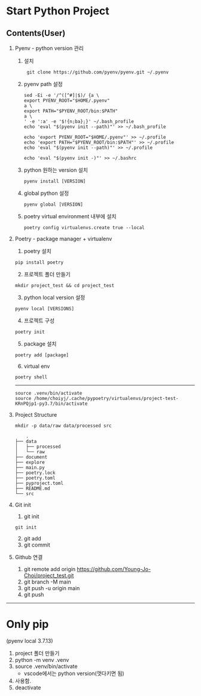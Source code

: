 # Start Python Project
## Contents(User)
1. Pyenv - python version 관리 
    1. 설치
        ```
         git clone https://github.com/pyenv/pyenv.git ~/.pyenv
         ```
    2. pyenv path 설정
        ```
        sed -Ei -e '/^([^#]|$)/ {a \
        export PYENV_ROOT="$HOME/.pyenv"
        a \
        export PATH="$PYENV_ROOT/bin:$PATH"
        a \
        ' -e ':a' -e '$!{n;ba};}' ~/.bash_profile
        echo 'eval "$(pyenv init --path)"' >> ~/.bash_profile

        echo 'export PYENV_ROOT="$HOME/.pyenv"' >> ~/.profile
        echo 'export PATH="$PYENV_ROOT/bin:$PATH"' >> ~/.profile
        echo 'eval "$(pyenv init --path)"' >> ~/.profile

        echo 'eval "$(pyenv init -)"' >> ~/.bashrc
        ```
    3. python 원하는 version 설치
        ```
        pyenv install [VERSION]
        ```
    4. global python  설정
        ```
        pyenv global [VERSION]
        ```
    5. poetry virtual environment 내부에 설치
        ```
        poetry config virtualenvs.create true --local
        ```

2. Poetry - package manager + virtualenv
    1. poetry 설치
    ```
    pip install poetry
    ```
    2. 프로젝트 폴더 만들기
    ```
    mkdir project_test && cd project_test
    ```
    3. python local version 설정
    ```
    pyenv local [VERSIONS]
    ```
    4. 프로젝트 구성
    ```
    poetry init
    ```
    5. package 설치
    ```
    poetry add [package]
    ```
    6. virtual env 
    ```
    poetry shell
    ```
    -----
    ```
    source .venv/bin/activate
    source /home/choiyj/.cache/pypoetry/virtualenvs/project-test-KRnPQjp1-py3.7/bin/activate
    ```
3. Project Structure
    ```
    mkdir -p data/raw data/processed src
    ```

    ```
        .
    ├── data
    │   ├── processed
    │   └── raw
    ├── document
    ├── explore
    ├── main.py
    ├── poetry.lock
    ├── poetry.toml
    ├── pyproject.toml
    ├── README.md
    └── src
    ```
4. Git init
    1. git init
    ```
    git init
    ```
    2. git add
    3. git commit

5. Github 연결
    1. git remote add origin https://github.com/Young-Jo-Choi/project_test.git
    2. git branch -M main
    3. git push -u origin main
    4. git push

---
# Only pip
(pyenv local 3.7.13)
1. project 폴더 만들기
2. python -m venv .venv
3. source .venv/bin/activate 
    - vscode에서는 python version(껏다키면 됨)
4. 사용함.
5. deactivate